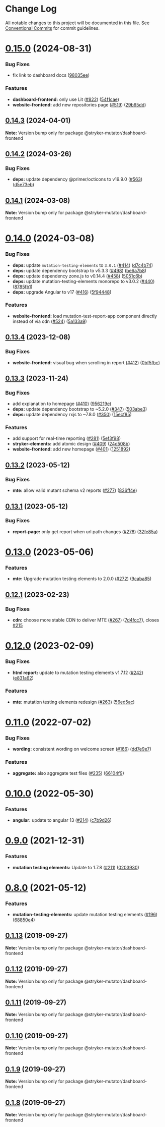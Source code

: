 # Change Log

All notable changes to this project will be documented in this file.
See [Conventional Commits](https://conventionalcommits.org) for commit guidelines.

# [0.15.0](https://github.com/stryker-mutator/stryker-dashboard/compare/v0.14.3...v0.15.0) (2024-08-31)

### Bug Fixes

- fix link to dashboard docs ([98035ee](https://github.com/stryker-mutator/stryker-dashboard/commit/98035ee42952414d34af15f4eda57f07740d8d76))

### Features

- **dashboard-frontend:** only use Lit ([#822](https://github.com/stryker-mutator/stryker-dashboard/issues/822)) ([54f1cae](https://github.com/stryker-mutator/stryker-dashboard/commit/54f1cae90a3ae72cc87ea5b7a188e222639b58c2))
- **website-frontend:** add new repositories page ([#519](https://github.com/stryker-mutator/stryker-dashboard/issues/519)) ([29b65dd](https://github.com/stryker-mutator/stryker-dashboard/commit/29b65ddc77cfa5988aaab17e3c45fdd58ac84d61))

## [0.14.3](https://github.com/stryker-mutator/stryker-dashboard/compare/v0.14.2...v0.14.3) (2024-04-01)

**Note:** Version bump only for package @stryker-mutator/dashboard-frontend

## [0.14.2](https://github.com/stryker-mutator/stryker-dashboard/compare/v0.14.1...v0.14.2) (2024-03-26)

### Bug Fixes

- **deps:** update dependency @primer/octicons to v19.9.0 ([#563](https://github.com/stryker-mutator/stryker-dashboard/issues/563)) ([d5e73eb](https://github.com/stryker-mutator/stryker-dashboard/commit/d5e73ebee81a52bc1dab4dd2fe26c9ca4a270af5))

## [0.14.1](https://github.com/stryker-mutator/stryker-dashboard/compare/v0.14.0...v0.14.1) (2024-03-08)

**Note:** Version bump only for package @stryker-mutator/dashboard-frontend

# [0.14.0](https://github.com/stryker-mutator/stryker-dashboard/compare/v0.13.4...v0.14.0) (2024-03-08)

### Bug Fixes

- **deps:** update `mutation-testing-elements` to `3.0.1` ([#414](https://github.com/stryker-mutator/stryker-dashboard/issues/414)) ([d7c4b74](https://github.com/stryker-mutator/stryker-dashboard/commit/d7c4b742d8e804ea56cd279d9c3fbcec7bc32d83))
- **deps:** update dependency bootstrap to v5.3.3 ([#498](https://github.com/stryker-mutator/stryker-dashboard/issues/498)) ([be6a7b8](https://github.com/stryker-mutator/stryker-dashboard/commit/be6a7b8b3f926ad2b4a37196517d51e18e9c3379))
- **deps:** update dependency zone.js to v0.14.4 ([#458](https://github.com/stryker-mutator/stryker-dashboard/issues/458)) ([5051c6b](https://github.com/stryker-mutator/stryker-dashboard/commit/5051c6b00dedcd72082cbe2c2102e7c5d59a20b2))
- **deps:** update mutation-testing-elements monorepo to v3.0.2 ([#440](https://github.com/stryker-mutator/stryker-dashboard/issues/440)) ([8785fb1](https://github.com/stryker-mutator/stryker-dashboard/commit/8785fb190299d03802815f9840f6fe8a952c5bee))
- **deps:** upgrade Angular to v17 ([#416](https://github.com/stryker-mutator/stryker-dashboard/issues/416)) ([5f94448](https://github.com/stryker-mutator/stryker-dashboard/commit/5f944489bc043336615cb28de400f85d60cfd736))

### Features

- **website-frontend:** load mutation-test-report-app component directly instead of via cdn ([#524](https://github.com/stryker-mutator/stryker-dashboard/issues/524)) ([5a133a9](https://github.com/stryker-mutator/stryker-dashboard/commit/5a133a9a27e3e2f9c406902ebb8c0c0c5d1fb112))

## [0.13.4](https://github.com/stryker-mutator/stryker-dashboard/compare/v0.13.3...v0.13.4) (2023-12-08)

### Bug Fixes

- **website-frontend:** visual bug when scrolling in report ([#412](https://github.com/stryker-mutator/stryker-dashboard/issues/412)) ([0bf5fbc](https://github.com/stryker-mutator/stryker-dashboard/commit/0bf5fbc945b1943ba72812ed172c768f0a034419))

## [0.13.3](https://github.com/stryker-mutator/stryker-dashboard/compare/v0.13.2...v0.13.3) (2023-11-24)

### Bug Fixes

- add explanation to homepage ([#410](https://github.com/stryker-mutator/stryker-dashboard/issues/410)) ([956219e](https://github.com/stryker-mutator/stryker-dashboard/commit/956219e083db644287826fdcccd93c75feffc4ec))
- **deps:** update dependency bootstrap to ~5.2.0 ([#347](https://github.com/stryker-mutator/stryker-dashboard/issues/347)) ([503abe3](https://github.com/stryker-mutator/stryker-dashboard/commit/503abe3743f3f3c6798a4ce16458224825593e98))
- **deps:** update dependency rxjs to ~7.8.0 ([#350](https://github.com/stryker-mutator/stryker-dashboard/issues/350)) ([15ecf85](https://github.com/stryker-mutator/stryker-dashboard/commit/15ecf854af1d6920fc807f93ef48b339cf56cf77))

### Features

- add support for real-time reporting ([#281](https://github.com/stryker-mutator/stryker-dashboard/issues/281)) ([5ef3f98](https://github.com/stryker-mutator/stryker-dashboard/commit/5ef3f98f99112500a82d0f168233257bb2ce5b08))
- **stryker-elements:** add atomic design ([#409](https://github.com/stryker-mutator/stryker-dashboard/issues/409)) ([24d508b](https://github.com/stryker-mutator/stryker-dashboard/commit/24d508b9a034c06651024ff214187f705862c7c7))
- **website-frontend:** add new homepage ([#401](https://github.com/stryker-mutator/stryker-dashboard/issues/401)) ([1251892](https://github.com/stryker-mutator/stryker-dashboard/commit/1251892a332e58134b12ad5a734710283eb3cf79))

## [0.13.2](https://github.com/stryker-mutator/stryker-dashboard/compare/v0.13.1...v0.13.2) (2023-05-12)

### Bug Fixes

- **mte:** allow valid mutant schema v2 reports ([#277](https://github.com/stryker-mutator/stryker-dashboard/issues/277)) ([836ff4e](https://github.com/stryker-mutator/stryker-dashboard/commit/836ff4ef2af2fd28906aec896f7e537ca1013282))

## [0.13.1](https://github.com/stryker-mutator/stryker-dashboard/compare/v0.13.0...v0.13.1) (2023-05-12)

### Bug Fixes

- **report-page:** only get report when url path changes ([#278](https://github.com/stryker-mutator/stryker-dashboard/issues/278)) ([32fe85a](https://github.com/stryker-mutator/stryker-dashboard/commit/32fe85aafe2bf2d221f241d441b06e6568ba7ce5))

# [0.13.0](https://github.com/stryker-mutator/stryker-dashboard/compare/v0.12.1...v0.13.0) (2023-05-06)

### Features

- **mte:** Upgrade mutation testing elements to 2.0.0 ([#272](https://github.com/stryker-mutator/stryker-dashboard/issues/272)) ([9caba85](https://github.com/stryker-mutator/stryker-dashboard/commit/9caba85801fd8b5ead458d2b932a682f2cd16c72))

## [0.12.1](https://github.com/stryker-mutator/stryker-dashboard/compare/v0.12.0...v0.12.1) (2023-02-23)

### Bug Fixes

- **cdn:** choose more stable CDN to deliver MTE ([#267](https://github.com/stryker-mutator/stryker-dashboard/issues/267)) ([7d4fcc7](https://github.com/stryker-mutator/stryker-dashboard/commit/7d4fcc7b66094bccb916b85cce9887b37e648c1f)), closes [#215](https://github.com/stryker-mutator/stryker-dashboard/issues/215)

# [0.12.0](https://github.com/stryker-mutator/stryker-dashboard/compare/v0.11.0...v0.12.0) (2023-02-09)

### Bug Fixes

- **html report:** update to mutation testing elements v1.7.12 ([#242](https://github.com/stryker-mutator/stryker-dashboard/issues/242)) ([e831a62](https://github.com/stryker-mutator/stryker-dashboard/commit/e831a62ce6c9f4ab121d68ad0aa1293c719d8dad))

### Features

- **mte:** mutation testing elements redesign ([#263](https://github.com/stryker-mutator/stryker-dashboard/issues/263)) ([56ed5ac](https://github.com/stryker-mutator/stryker-dashboard/commit/56ed5ac52a3e92e5ed1fc07d3223bf66dd805da1))

# [0.11.0](https://github.com/stryker-mutator/stryker-dashboard/compare/v0.10.0...v0.11.0) (2022-07-02)

### Bug Fixes

- **wording:** consistent wording on welcome screen ([#166](https://github.com/stryker-mutator/stryker-dashboard/issues/166)) ([dd7e9e7](https://github.com/stryker-mutator/stryker-dashboard/commit/dd7e9e739b5fd71ab509ac11441687d4590fc291))

### Features

- **aggregate:** also aggregate test files ([#235](https://github.com/stryker-mutator/stryker-dashboard/issues/235)) ([66104f9](https://github.com/stryker-mutator/stryker-dashboard/commit/66104f9f211a0b25face4330362a66c0b3691265))

# [0.10.0](https://github.com/stryker-mutator/stryker-dashboard/compare/v0.9.0...v0.10.0) (2022-05-30)

### Features

- **angular:** update to angular 13 ([#214](https://github.com/stryker-mutator/stryker-dashboard/issues/214)) ([c7b9d26](https://github.com/stryker-mutator/stryker-dashboard/commit/c7b9d26d4d0e9c5ab10e9c442111ec1589c2a60b))

# [0.9.0](https://github.com/stryker-mutator/stryker-dashboard/compare/v0.8.0...v0.9.0) (2021-12-31)

### Features

- **mutation testing elements:** Update to 1.7.8 ([#211](https://github.com/stryker-mutator/stryker-dashboard/issues/211)) ([0203930](https://github.com/stryker-mutator/stryker-dashboard/commit/0203930746d133f122f0873ef43c0201260eaa46))

# [0.8.0](https://github.com/stryker-mutator/stryker-dashboard/compare/v0.7.2...v0.8.0) (2021-05-12)

### Features

- **mutation-testing-elements:** update mutation testing elements ([#196](https://github.com/stryker-mutator/stryker-dashboard/issues/196)) ([68850e4](https://github.com/stryker-mutator/stryker-dashboard/commit/68850e475ffe7e3db845ee9b3cc3f592628655c0))

## [0.1.13](https://github.com/stryker-mutator/stryker-dashboard/compare/v0.1.12...v0.1.13) (2019-09-27)

**Note:** Version bump only for package @stryker-mutator/dashboard-frontend

## [0.1.12](https://github.com/stryker-mutator/stryker-dashboard/compare/v0.1.11...v0.1.12) (2019-09-27)

**Note:** Version bump only for package @stryker-mutator/dashboard-frontend

## [0.1.11](https://github.com/stryker-mutator/stryker-dashboard/compare/v0.1.10...v0.1.11) (2019-09-27)

**Note:** Version bump only for package @stryker-mutator/dashboard-frontend

## [0.1.10](https://github.com/stryker-mutator/stryker-dashboard/compare/v0.1.9...v0.1.10) (2019-09-27)

**Note:** Version bump only for package @stryker-mutator/dashboard-frontend

## [0.1.9](https://github.com/stryker-mutator/stryker-dashboard/compare/v0.1.8...v0.1.9) (2019-09-27)

**Note:** Version bump only for package @stryker-mutator/dashboard-frontend

## [0.1.8](https://github.com/stryker-mutator/stryker-dashboard/compare/v0.1.7...v0.1.8) (2019-09-27)

**Note:** Version bump only for package @stryker-mutator/dashboard-frontend
